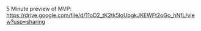 5 Minute preview of MVP: https://drive.google.com/file/d/11oD2_tK2tk5loUbgkJKEWFt2oGo_hNfL/view?usp=sharing
